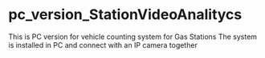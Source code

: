 # pc_version_StationVideoAnalitycs
This is PC version for vehicle counting system for Gas Stations
The system is installed in PC and connect with an IP camera together
